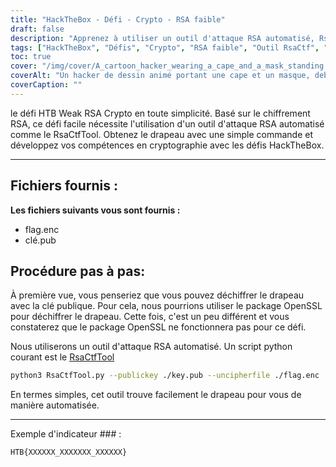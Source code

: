 ```yaml
---
title: "HackTheBox - Défi - Crypto - RSA faible"
draft: false
description: "Apprenez à utiliser un outil d'attaque RSA automatisé, RsaCtfTool, pour résoudre facilement le défi HackTheBox Weak RSA Crypto."
tags: ["HackTheBox", "Défis", "Crypto", "RSA faible", "Outil RsaCtf", "Chiffrement RSA faible HTB", "Défi facile", "chiffrement RSA", "flag.enc", "key.pub", "Paquet OpenSSL", "outil d'attaque RSA automatisé", "script python", "Outil RsaCtf", "python3", "Clé publique", "déchiffrerfichier", "Exemple de drapeau"]
toc: true
cover: "/img/cover/A_cartoon_hacker_wearing_a_cape_and_a_mask_standing.png"
coverAlt: "Un hacker de dessin animé portant une cape et un masque, debout devant une porte de coffre-fort avec le logo HTB dessus et tenant un outil (comme une clé ou un tournevis) avec un fond vert symbolisant le succès et le drapeau dans une bulle au-dessus leur tête."
coverCaption: ""
---
```

 le défi HTB Weak RSA Crypto en toute simplicité. Basé sur le chiffrement RSA, ce défi facile nécessite l'utilisation d'un outil d'attaque RSA automatisé comme le RsaCtfTool. Obtenez le drapeau avec une simple commande et développez vos compétences en cryptographie avec les défis HackTheBox.

______

## Fichiers fournis :

**Les fichiers suivants vous sont fournis :**
- flag.enc
- clé.pub

## Procédure pas à pas:

À première vue, vous penseriez que vous pouvez déchiffrer le drapeau avec la clé publique.
Pour cela, nous pourrions utiliser le package OpenSSL pour déchiffrer le drapeau.
Cette fois, c'est un peu différent et vous constaterez que le package OpenSSL ne fonctionnera pas pour ce défi.

Nous utiliserons un outil d'attaque RSA automatisé. Un script python courant est le [RsaCtfTool](https://github.com/Ganapati/RsaCtfTool)

```bash
python3 RsaCtfTool.py --publickey ./key.pub --uncipherfile ./flag.enc 
```
  
En termes simples, cet outil trouve facilement le drapeau pour vous de manière automatisée.

______

Exemple d'indicateur ### :
```
HTB{XXXXXX_XXXXXXX_XXXXXX}
```
